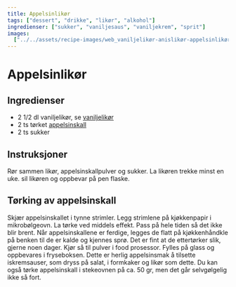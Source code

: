 ```yaml
---
title: Appelsinlikør
tags: ["dessert", "drikke", "likør", "alkohol"]
ingredienser: ["sukker", "vaniljesaus", "vaniljekrem", "sprit"]
images:
  ["../../assets/recipe-images/web_vaniljelikør-anislikør-appelsinlikør.jpg"]
---
```


# Appelsinlikør

## Ingredienser

- 2 1/2 dl vaniljelikør, se [vaniljelikør](./vaniljelikør)
- 2 ts tørket [appelsinskall](#tørking-av-appelsinskall)
- 2 ts sukker

## Instruksjoner

Rør sammen likør, appelsinskallpulver og sukker. La likøren trekke minst en uke. sil likøren og oppbevar på pen flaske.

## Tørking av appelsinskall

Skjær appelsinskallet i tynne strimler. Legg strimlene på kjøkkenpapir i mikrobølgeovn. La tørke ved middels effekt. Pass på hele tiden så det ikke blir brent. Når appelsinskallene er ferdige, legges de flatt på kjøkkenhåndkle på benken til de er kalde og kjennes sprø. Det er fint at de ettertørker slik, gjerne noen dager. Kjør så til pulver i food prosessor. Fylles på glass og oppbevares i fryseboksen. Dette er herlig appelsinsmak å tilsette iskremsauser, som dryss på salat, i formkaker og likør som dette. Du kan også tørke appelsinskall i stekeovnen på ca. 50 gr, men det går selvgølgelig ikke så fort.
